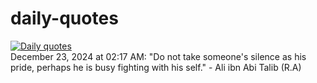 # daily-quotes
[![Daily quotes](https://github.com/ceepu8/daily-quotes/actions/workflows/daily-quote.yml/badge.svg)](https://github.com/ceepu8/daily-quotes/actions/workflows/daily-quote.yml)<br/>
December 23, 2024 at 02:17 AM: "Do not take someone's silence as his pride, perhaps he is busy fighting with his self." - Ali ibn Abi Talib (R.A)
